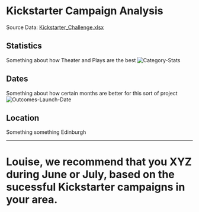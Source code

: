 # Kickstarter Campaign Analysis
Source Data: [Kickstarter_Challenge.xlsx](https://github.com/HopkinsKV/kickstarter-analysis/files/7377027/Kickstarter_Challenge.xlsx)


## Statistics
Something about how Theater and Plays are the best
![Category-Stats](https://user-images.githubusercontent.com/91762315/138000878-e29c8480-fc1f-4e9d-84e1-5d544bcd6d18.png)


## Dates
Something about how certain months are better for this sort of project
![Outcomes-Launch-Date](https://user-images.githubusercontent.com/91762315/138000874-d91899e3-c9ef-4552-8b66-cc12823f5f30.png)


## Location
Something something Edinburgh

---




# Louise, we recommend that you XYZ during June or July, based on the sucessful Kickstarter campaigns in your area.




